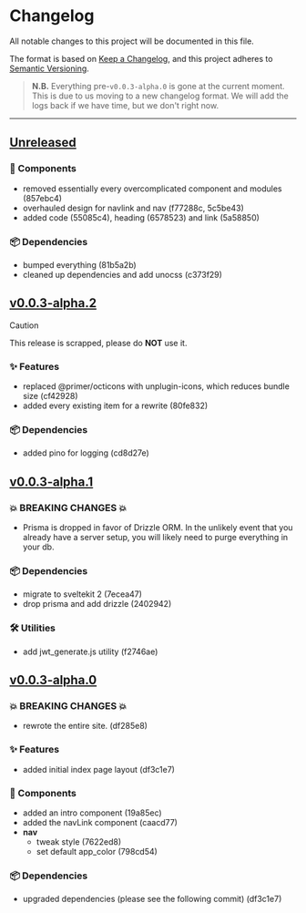 <!-- Template for a new:tm: release
## [Unreleased]
<!-- ### 💥 BREAKING CHANGES 💥
### ✨ Features
### 🐛 Bug Fixes
### 🧩 Components
### 📖 Documentation
### 🖧 Database Schema
### 🛠️ Utilities
### 📦 Dependencies  -->

# Changelog

All notable changes to this project will be documented in this file.

The format is based on [Keep a Changelog](https://keepachangelog.com/en/1.1.0/),
and this project adheres to [Semantic Versioning](https://semver.org/spec/v2.0.0.html).

> **N.B.** Everything pre-`v0.0.3-alpha.0` is gone at the current moment. This is due to us
> moving to a new changelog format. We will add the logs back
> if we have time, but we don't right now.

---

## [Unreleased]
<!--
### 💥 BREAKING CHANGES 💥
### ✨ Features
### 🐛 Bug Fixes
### 📖 Documentation
### 🖧 Database Schema
### 🛠️ Utilities
-->

### 🧩 Components
- removed essentially every overcomplicated component and modules (857ebc4)
- overhauled design for navlink and nav (f77288c, 5c5be43)
- added code (55085c4), heading (6578523) and link (5a58850)

### 📦 Dependencies
- bumped everything (81b5a2b)
- cleaned up dependencies and add unocss (c373f29)

## [v0.0.3-alpha.2]

> [!CAUTION]
> This release is scrapped, please do **NOT** use it.

### ✨ Features

- replaced @primer/octicons with unplugin-icons, which reduces bundle size (cf42928)
- added every existing item for a rewrite (80fe832)

### 📦 Dependencies

- added pino for logging (cd8d27e)

## [v0.0.3-alpha.1]

### 💥 BREAKING CHANGES 💥

- Prisma is dropped in favor of Drizzle ORM. In the unlikely event that you already have a server setup, you will
  likely need to purge everything in your db.

### 📦 Dependencies

- migrate to sveltekit 2 (7ecea47)
- drop prisma and add drizzle (2402942)

### 🛠️ Utilities

- add jwt_generate.js utility (f2746ae)

## [v0.0.3-alpha.0]

### 💥 BREAKING CHANGES 💥

- rewrote the entire site. (df285e8)

### ✨ Features

- added initial index page layout (df3c1e7)

### 🧩 Components

- added an intro component (19a85ec)
- added the navLink component (caacd77)
- **nav**
  - tweak style (7622ed8)
  - set default app_color (798cd54)

### 📦 Dependencies

- upgraded dependencies (please see the following commit) (df3c1e7)

[Unreleased]: https://patchy.soopy.moe/cassie/shortify/compare/v0.0.3-alpha.1...HEAD
[v0.0.3-alpha.2]: https://patchy.soopy.moe/cassie/shortify/compare/v0.0.3-alpha.1...v0.0.3-alpha.2
[v0.0.3-alpha.1]: https://patchy.soopy.moe/cassie/shortify/compare/v0.0.3-alpha.0...v0.0.3-alpha.1
[v0.0.3-alpha.0]: https://patchy.soopy.moe/cassie/shortify/compare/v0.0.2-alpha.0...v0.0.3-alpha.0
